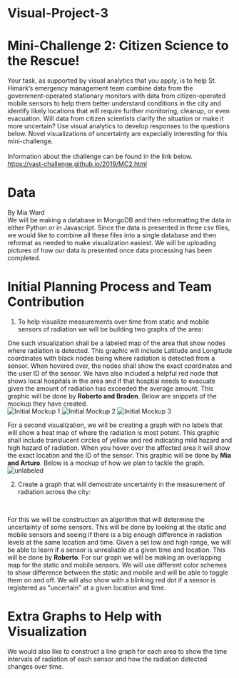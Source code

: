 # Visual-Project-3
# Mini-Challenge 2: Citizen Science to the Rescue!
Your task, as supported by visual analytics that you apply, is to help St. Himark’s emergency management team combine data from the government-operated stationary monitors with data from citizen-operated mobile sensors to help them better understand conditions in the city and identify likely locations that will require further monitoring, cleanup, or even evacuation. Will data from citizen scientists clarify the situation or make it more uncertain? Use visual analytics to develop responses to the questions below. Novel visualizations of uncertainty are especially interesting for this mini-challenge. <br/> <br/>
Information about the challenge can be found in the link below. <br/>
https://vast-challenge.github.io/2019/MC2.html

# Data
By Mia Ward <br/>
We will be making a database in MongoDB and then reformatting the data in either Python or in Javascript. Since the data is presented in three csv files, we would like to combine all these files into a single database and then reformat as needed to make visualization easiest. We will be uploading pictures of how our data is presented once data processing has been completed. <br/>

# Initial Planning Process and Team Contribution
1. To help visualize measurements over time from static and mobile sensors of radiation we will be building two graphs of the area: <br/>

One such visualization shall be a labeled map of the area that show nodes where radiation is detected. This graphic will include Latitude and Longitude coordinates with black nodes being where radiation is detected from a sensor. When hovered over, the nodes shall show the exact coordinates and the user ID of the sensor. We have also included a helpful red node that shows local hospitals in the area and if that hosptial needs to evacuate given the amount of radiation has exceeded the average amount. This graphic will be done by **Roberto and Braden**. Below are snippets of the mockup they have created. <br/>
![Initial Mockup 1](https://user-images.githubusercontent.com/44125513/57083165-b69ef400-6cbd-11e9-9d66-9c4d7a57c656.png)
![Initial Mockup 2](https://user-images.githubusercontent.com/44125513/57083250-d8987680-6cbd-11e9-846e-7dd04eda0b39.png)
![Initial Mockup 3](https://user-images.githubusercontent.com/44125513/57083254-d9c9a380-6cbd-11e9-8795-8bb4542d1404.png)
<br/>

For a second visualization, we will be creating a graph with no labels that will show a heat map of where the radiation is most potent. This graphic shall include translucent circles of yellow and red indicating mild hazard and high hazard of radiation. When you hover over the affected area it will show the exact location and the ID of the sensor. This graphic will be done by **Mia and Arturo**. Below is a mockup of how we plan to tackle the graph. <br/>
![unlabeled](https://user-images.githubusercontent.com/44125513/57084097-4beeb800-6cbf-11e9-8e0f-8b4d53f00bf8.JPG)
<br/>

2. Create a graph that will demostrate uncertainty in the measurement of radiation across the city:
<br/>

For this we will be construction an algorithm that will determine the uncertainty of some sensors. This will be done by looking at the static and mobile sensors and seeing if there is a big enough difference in radiation levels at the same location and time. Given a set low and high range, we will be able to learn if a sensor is unrealiable at a given time and location. This will be done by **Roberto**. For our graph we will be making an overlapping map for the static and mobile sensors. We will use different color schemes to show difference between the static and mobile and will be able to toggle them on and off. We will also show with a blinking red dot if a sensor is registered as "uncertain" at a given location and time.
<br/>

# Extra Graphs to Help with Visualization

We would also like to construct a line graph for each area to show the time intervals of radiation of each sensor and how the radiation detected changes over time.
